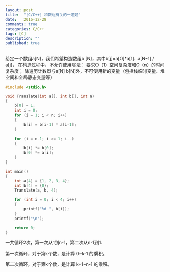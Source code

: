 ```yaml
---
layout: post
title:  "[C/C++] 和数组有关的一道题"
date:   2016-12-28
comments: true
categories: C/C++
tags: [C]
description: ""
published: true
---
```



给定一个数组a[N]，我们希望构造数组b [N]，其中b[j]=a[0]*a[1]…a[N-1] / a[j]，
在构造过程中，不允许使用除法：
要求O（1）空间复杂度和O（n）的时间复杂度；
除遍历计数器与a[N] b[N]外，不可使用新的变量（包括栈临时变量、堆空间和全局静态变量等）


```cpp
#include <stdio.h>

void Translate(int a[], int b[], int n)
{
	b[0] = 1;
	int i = 0;
	for (i = 1; i < n; i++)
	{
		b[i] = b[i-1] * a[i-1];
	}

	for (i = n-1; i >= 1; i--)
	{
		b[i] *= b[0];
		b[0] *= a[i];
	}
}

int main()
{
	int a[4] = {1, 2, 3, 4};
	int b[4] = {0};
	Translate(a, b, 4);

	for (int i = 0; i < 4; i++)
	{
		printf("%d ", b[i]);
	}
	printf("\n");

	return 0;
}
```


一共循环2次，第一次从1到n-1，第二次从n-1到1.

第一次循环，对于第k个数，是计算 0~k-1 的乘积。

第二次循环，对于第k个数，是计算 k+1~n-1 的乘积。















